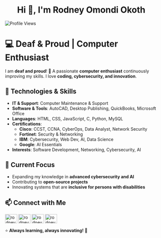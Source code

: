 <h1 align="center">Hi 👋, I'm Rodney Omondi Okoth</h1>

![Profile Views](https://komarev.com/ghpvc/?username=rodneyomondi98&color=blue)

# 💻 Deaf & Proud | Computer Enthusiast

I am **deaf and proud**! 🚀 A passionate **computer enthusiast** continuously improving my skills. I love **coding, cybersecurity, and innovation**.

## 🔧 Technologies & Skills

- **IT & Support**: Computer Maintenance & Support
- **Software & Tools**: AutoCAD, Desktop Publishing, QuickBooks, Microsoft Office
- **Languages**: HTML, CSS, JavaScript, C, Python, MySQL
- **Certifications**: 
  - **Cisco**: CCST, CCNA, CyberOps, Data Analyst, Network Security
  - **Fortinet**: Security & Networking
  - **IBM**: Cybersecurity, Web Dev, AI, Data Science
  - **Google**: AI Essentials
- **Interests**: Software Development, Networking, Cybersecurity, AI

## 🌱 Current Focus

- Expanding my knowledge in **advanced cybersecurity and AI**
- Contributing to **open-source projects**
- Innovating systems that are **inclusive for persons with disabilities**

## 📫 Connect with Me

<p align="left">
<a href="https://twitter.com/rodney_omondi98" target="blank"><img align="center" src="https://raw.githubusercontent.com/rahuldkjain/github-profile-readme-generator/master/src/images/icons/Social/twitter.svg" alt="rodney_omondi98" height="30" width="40" /></a>
<a href="https://linkedin.com/in/rodneyomondi98" target="blank"><img align="center" src="https://raw.githubusercontent.com/rahuldkjain/github-profile-readme-generator/master/src/images/icons/Social/linked-in-alt.svg" alt="rodneyomondi98" height="30" width="40" /></a>
<a href="https://fb.com/rodney.omondi98" target="blank"><img align="center" src="https://raw.githubusercontent.com/rahuldkjain/github-profile-readme-generator/master/src/images/icons/Social/facebook.svg" alt="rodney.omondi98" height="30" width="40" /></a>
<a href="https://instagram.com/rodney.omondi98" target="blank"><img align="center" src="https://raw.githubusercontent.com/rahuldkjain/github-profile-readme-generator/master/src/images/icons/Social/instagram.svg" alt="rodney.omondi98" height="30" width="40" /></a>
</p>

⭐ **Always learning, always innovating!** 🚀
